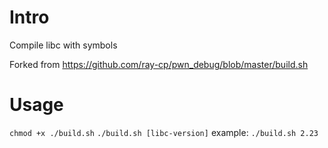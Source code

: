 # Intro
Compile libc with symbols

Forked from https://github.com/ray-cp/pwn_debug/blob/master/build.sh

# Usage
`chmod +x ./build.sh`
`./build.sh [libc-version]`
example:
`./build.sh 2.23`

